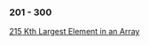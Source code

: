 ### 201 - 300
[215 Kth Largest Element in an Array](https://github.com/srdczk/leetcode/tree/master/src/a0201_0300/A0215.java)